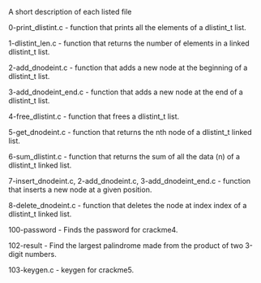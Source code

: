 A short description of each listed file

0-print_dlistint.c - function that prints all the elements of a dlistint_t list.

1-dlistint_len.c - function that returns the number of elements in a linked dlistint_t list.

2-add_dnodeint.c - function that adds a new node at the beginning of a dlistint_t list.

3-add_dnodeint_end.c - function that adds a new node at the end of a dlistint_t list.

4-free_dlistint.c -  function that frees a dlistint_t list.

5-get_dnodeint.c - function that returns the nth node of a dlistint_t linked list.

6-sum_dlistint.c -  function that returns the sum of all the data (n) of a dlistint_t linked list.

7-insert_dnodeint.c, 2-add_dnodeint.c, 3-add_dnodeint_end.c - function that inserts a new node at a given position.

8-delete_dnodeint.c - function that deletes the node at index index of a dlistint_t linked list.

100-password - Finds the password for crackme4.

102-result - Find the largest palindrome made from the product of two 3-digit numbers.

103-keygen.c - keygen for crackme5.
